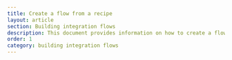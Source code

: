 ```yaml
---
title: Create a flow from a recipe
layout: article
section: Building integration flows
description: This document provides information on how to create a flow from a recipe.
order: 1
category: building integration flows
---
```

